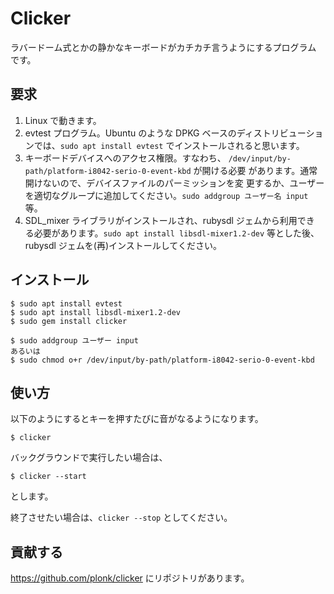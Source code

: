 # Clicker

ラバードーム式とかの静かなキーボードがカチカチ言うようにするプログラム
です。

## 要求

1. Linux で動きます。
2. evtest プログラム。Ubuntu のような DPKG ベースのディストリビューショ
   ンでは、`sudo apt install evtest` でインストールされると思います。
3. キーボードデバイスへのアクセス権限。すなわち、
   `/dev/input/by-path/platform-i8042-serio-0-event-kbd` が開ける必要
   があります。通常開けないので、デバイスファイルのパーミッションを変
   更するか、ユーザーを適切なグループに追加してください。`sudo
   addgroup ユーザー名 input` 等。
4. SDL_mixer ライブラリがインストールされ、rubysdl ジェムから利用でき
   る必要があります。`sudo apt install libsdl-mixer1.2-dev` 等とした後、
   rubysdl ジェムを(再)インストールしてください。

## インストール

    $ sudo apt install evtest
    $ sudo apt install libsdl-mixer1.2-dev
    $ sudo gem install clicker

    $ sudo addgroup ユーザー input
    あるいは
    $ sudo chmod o+r /dev/input/by-path/platform-i8042-serio-0-event-kbd


## 使い方

以下のようにするとキーを押すたびに音がなるようになります。

    $ clicker

バックグラウンドで実行したい場合は、

    $ clicker --start

とします。

終了させたい場合は、`clicker --stop` としてください。

## 貢献する

https://github.com/plonk/clicker にリポジトリがあります。

